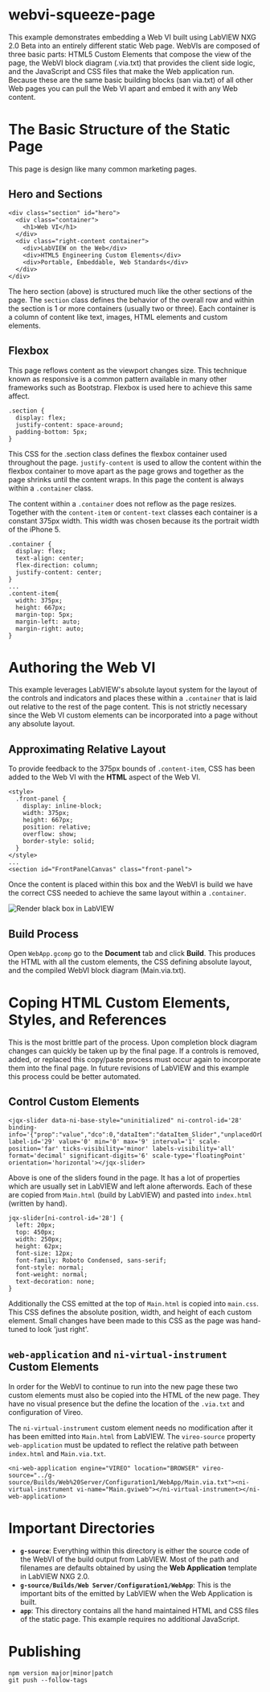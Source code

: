 # webvi-squeeze-page
This example demonstrates embedding a Web VI built using LabVIEW NXG 2.0 Beta into an entirely different static Web page. WebVIs are composed of three basic parts: HTML5 Custom Elements that compose the view of the page, the WebVI block diagram (.via.txt) that provides the client side logic, and the JavaScript and CSS files that make the Web application run. Because these are the same basic building blocks (san via.txt) of all other Web pages you can pull the Web VI apart and embed it with any Web content.

# The Basic Structure of the Static Page
This page is design like many common marketing pages.

## Hero and Sections
```
<div class="section" id="hero">
  <div class="container">
    <h1>Web VI</h1>
  </div>
  <div class="right-content container">
    <div>LabVIEW on the Web</div>
    <div>HTML5 Engineering Custom Elements</div>
    <div>Portable, Embeddable, Web Standards</div>
  </div>
</div>
```
The hero section (above) is structured much like the other sections of the page. The `section` class defines the behavior of the overall row and within the section is 1 or more containers (usually two or three). Each container is a column of content like text, images, HTML elements and custom elements.

## Flexbox
This page reflows content as the viewport changes size. This technique known as responsive is a common pattern available in many other frameworks such as Bootstrap. Flexbox is used here to achieve this same affect.

```
.section {
  display: flex;
  justify-content: space-around;
  padding-bottom: 5px;
}
```
This CSS for the .section class defines the flexbox container used throughout the page. `justify-content` is used to allow the content within the flexbox container to move apart as the page grows and together as the page shrinks until the content wraps. In this page the content is always within a `.container` class.

The content within a `.container` does not reflow as the page resizes. Together with the `content-item` or `content-text` classes each container is a constant 375px width. This width was chosen because its the portrait width of the iPhone 5.

```
.container {
  display: flex;
  text-align: center;
  flex-direction: column;
  justify-content: center;
}
...
.content-item{
  width: 375px;
  height: 667px;
  margin-top: 5px;
  margin-left: auto;
  margin-right: auto;
}
```

# Authoring the Web VI
This example leverages LabVIEW's absolute layout system for the layout of the controls and indicators and places these within a `.container` that is laid out relative to the rest of the page content. This is not strictly necessary since the Web VI custom elements can be incorporated into a page without any absolute layout.

## Approximating Relative Layout
To provide feedback to the 375px bounds of `.content-item`, CSS has been added to the Web VI with the **HTML** aspect of the Web VI.
```
<style>
  .front-panel {
    display: inline-block;
    width: 375px;
    height: 667px;
    position: relative;
    overflow: show;
    border-style: solid;
  }
</style>
...
<section id="FrontPanelCanvas" class="front-panel">

```
Once the content is placed within this box and the WebVI is build we have the correct CSS needed to achieve the same layout within a `.container`.

![Render black box in LabVIEW](docs/box-in-lv.PNG)

## Build Process
Open `WebApp.gcomp` go to the **Document** tab and click **Build**. This produces the HTML with all the custom elements, the CSS defining absolute layout, and the compiled WebVI block diagram (Main.via.txt).

# Coping HTML Custom Elements, Styles, and References
This is the most brittle part of the process. Upon completion block diagram changes can quickly be taken up by the final page. If a controls is removed, added, or replaced this copy/paste process must occur again to incorporate them into the final page. In future revisions of LabVIEW and this example this process could be better automated.

## Control Custom Elements
```
<jqx-slider data-ni-base-style="uninitialized" ni-control-id='28' binding-info='{"prop":"value","dco":0,"dataItem":"dataItem_Slider","unplacedOrDisabled":false,"sync":false}' label-id='29' value='0' min='0' max='9' interval='1' scale-position='far' ticks-visibility='minor' labels-visibility='all' format='decimal' significant-digits='6' scale-type='floatingPoint' orientation='horizontal'></jqx-slider>
```
Above is one of the sliders found in the page. It has a lot of properties which are usually set in LabVIEW and left alone afterwords. Each of these are copied from `Main.html` (build by LabVIEW) and pasted into `index.html` (written by hand).

```
jqx-slider[ni-control-id='28'] {
  left: 20px;
  top: 450px;
  width: 250px;
  height: 62px;
  font-size: 12px;
  font-family: Roboto Condensed, sans-serif;
  font-style: normal;
  font-weight: normal;
  text-decoration: none;
}
```

Additionally the CSS emitted at the top of `Main.html` is copied into `main.css`. This CSS defines the absolute position, width, and height of each custom element. Small changes have been made to this CSS as the page was hand-tuned to look 'just right'.

## `web-application` and `ni-virtual-instrument` Custom Elements
In order for the WebVI to continue to run into the new page these two custom elements must also be copied into the HTML of the new page. They have no visual presence but the define the location of the `.via.txt` and configuration of Vireo.

The `ni-virtual-instrument` custom element needs no modification after it has been emitted into `Main.html` from LabVIEW. The `vireo-source` property `web-application` must be updated to reflect the relative path between `index.html` and `Main.via.txt`.

```
<ni-web-application engine="VIREO" location="BROWSER" vireo-source="../g-source/Builds/Web%20Server/Configuration1/WebApp/Main.via.txt"><ni-virtual-instrument vi-name="Main.gviweb"></ni-virtual-instrument></ni-web-application>

```

# Important Directories
- **`g-source`**: Everything within this directory is either the source code of the WebVI of the build output from LabVIEW. Most of the path and filenames are defaults obtained by using the **Web Application** template in LabVIEW NXG 2.0.
 - **`g-source/Builds/Web Server/Configuration1/WebApp`**: This is the important bits of the emitted by LabVIEW when the Web Application is built.
- **`app`**: This directory contains all the hand maintained HTML and CSS files of the static page. This example requires no additional JavaScript.

# Publishing
```
npm version major|minor|patch
git push --follow-tags
```
